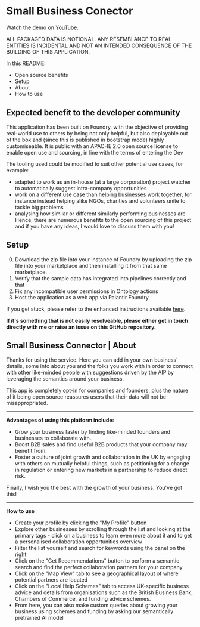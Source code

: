 # Small Business Conector

Watch the demo on [YouTube](https://www.youtube.com/watch?v=8cXdBcJWSJg).

ALL PACKAGED DATA IS NOTIONAL. ANY RESEMBLANCE TO REAL ENTITIES IS INCIDENTAL AND NOT AN INTENDED CONSEQUENCE OF THE BUILDING OF THIS APPLICATION.

In this README:
- Open source benefits
- Setup
- About
- How to use

## Expected benefit to the developer community
This application has been built on Foundry, with the objective of providing real-world use to others by being not only helpful, but also deployable out of the box and (since this is published in bootstrap mode) highly customiseable. It is public with an APACHE 2.0 open source license to enable open use and sourcing, in line with the terms of entering the Dev

The tooling used could be modified to suit other potential use cases, for example:
- adapted to work as an in-house (at a large corporation) project watcher to automatically suggest intra-company opportunities
- work on a different use case than helping businesses work together, for instance instead helping alike NGOs, charities and volunteers unite to tackle big problems
- analysing how similar or different similarly performing businesses are
Hence, there are numerous benefits to the open sourcing of this project and if you have any ideas, I would love to discuss them with you!

## Setup
0. Download the zip file into your instance of Foundry by uploading the zip file into your marketplace and then installing it from that same marketplace.
1. Verify that the sample data has integrated into pipelines correctly and that 
2. Fix any incompatible user permissions in Ontology actions
3. Host the application as a web app via Palantir Foundry

If you get stuck, please refer to the enhanced instructions available [here](https://github.com/palantir/aip-community-registry/blob/5cf36c99c3598c3b20bc9c40b0811bd84055c670/INSTALLATION.md).

**If it's something that is not easily resolveable, please either get in touch directly with me or raise an issue on this GitHub repository.**

## Small Business Connector | About 
Thanks for using the service. Here you can add in your own business' details, some info about you and the folks you work with in order to connect with other like-minded people with suggestions driven by the AIP by leveraging the semantics around your business.

This app is completely opt-in for companies and founders, plus the nature of it being open source reassures users that their data will not be misappropriated.

---

**Advantages of using this platform include:**
- Grow your business faster by finding like-minded founders and businesses to collaborate with.
- Boost B2B sales and find useful B2B products that your company may benefit from.
- Foster a culture of joint growth and collaboration in the UK by engaging with others on mutually helpful things, such as petitioning for a change in regulation or entering new markets in a partnership to reduce direct risk.

Finally, I wish you the best with the growth of your business. You've got this!

---

**How to use**

- Create your profile by clicking the "My Profile" button
- Explore other businesses by scrolling through the list and looking at the primary tags - click on a business to learn even more about it and to get  a personalised collaboration opportunities overview
- Filter the list yourself and search for keywords using the panel on the right
- Click on the "Get Recommendations" button to perform a semantic search and find the perfect collaboration partners for your company
- Click on the "Map View" tab to see a geographical layout of where potential partners are located
- Click on the "Local Help Schemes" tab to access UK-specific business advice and details from organisations such as the British Business Bank, Chambers of Commerce, and funding advice schemes.
- From here, you can also make custom queries about growing your business using schemes and funding by asking our semantically pretrained AI model
